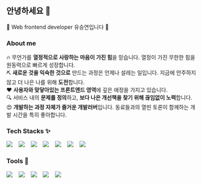 ## 안녕하세요 👋
🌱 Web frontend developer 유승연입니다 🌱  

### About me  
🔥 무언가를 **열정적으로 사랑하는 마음이 가진 힘**을 믿습니다. 열정이 가진 무한한 힘을 원동력으로 빠르게 성장합니다.  
⛏ **새로운 것을 익숙한 것으로** 만드는 과정은 언제나 설레는 일입니다. 지금에 안주하지 않고 더 나은 나를 위해 **도전**합니다.  
❤ **사용자와 맞닿아있는 프론트엔드 영역**에 깊은 애정을 가지고 있습니다.  
🔍 서비스 내의 **문제를 정의**하고, **보다 나은 개선책을 찾기 위해 끊임없이 노력**합니다.   
😍 **개발하는 과정 자체가 즐거운 개발러버**입니다. 동료들과의 열띤 토론이 함께하는 개발 시간을 특히 좋아합니다.
<br/>
  
### Tech Stacks ✨

![](https://img.shields.io/badge/React-61DAFB?style=flat-square&logo=React&logoColor=black)&nbsp;&nbsp;&nbsp;
![](https://img.shields.io/badge/TypeScript-3178C6?style=flat-square&logo=TypeScript&logoColor=white)&nbsp;&nbsp;&nbsp;
![](https://img.shields.io/badge/JavaScript-F7DF1E?style=flat-square&logo=JavaScript&logoColor=black)&nbsp;&nbsp;&nbsp;
![](https://img.shields.io/badge/HTML5-E34F26?style=flat-square&logo=html5&logoColor=white)&nbsp;&nbsp;&nbsp;
![](https://img.shields.io/badge/CSS3-1572B6?style=flat-square&logo=css3&logoColor=white)&nbsp;&nbsp;&nbsp;
![](https://img.shields.io/badge/styled_components-DB7093?style=flat-square&logo=styled-components&logoColor=white)&nbsp;&nbsp;&nbsp;
![](https://img.shields.io/badge/Redux-764ABC?style=flat-square&logo=redux&logoColor=white)&nbsp;&nbsp;&nbsp;

  
### Tools 🔧

![](https://img.shields.io/badge/Git-F05032?style=flat-square&logo=Git&logoColor=white)&nbsp;&nbsp;&nbsp;
![](https://img.shields.io/badge/Figma-F24E1E?style=flat-square&logo=figma&logoColor=white)&nbsp;&nbsp;&nbsp;
![](https://img.shields.io/badge/Miro-050038?style=flat-square&logo=miro&logoColor=white)&nbsp;&nbsp;&nbsp;
![](https://img.shields.io/badge/Postman-FF6C37?style=flat-square&logo=postman&logoColor=white)&nbsp;&nbsp;&nbsp;
![](https://img.shields.io/badge/Slack-4A154B?style=flat-square&logo=slack&logoColor=white)
<div align=center>
</div>



<!--
**seungsang00/seungsang00** is a ✨ _special_ ✨ repository because its `README.md` (this file) appears on your GitHub profile.

Here are some ideas to get you started:

- 🔭 I’m currently working on ...
- 🌱 I’m currently learning ...
- 👯 I’m looking to collaborate on ...
- 🤔 I’m looking for help with ...
- 💬 Ask me about ...
- 📫 How to reach me: ...
- 😄 Pronouns: ...
- ⚡ Fun fact: ...
-->
